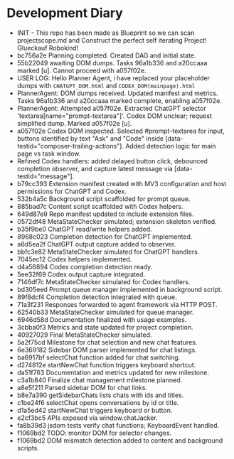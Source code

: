 # Development Diary

- INIT - This repo has been made as Blueprint so we can scan projectscope.md and Construct the perfect self iterating Project! Glueckauf Robokind!
- bc756a2e Planning completed. Created DAG and initial state.
- 55b22049 awaiting DOM dumps. Tasks 96a1b336 and a20ccaaa marked [u]. Cannot proceed with a057f02e.
- USER LOG: Hello Planner Agent, i have replaced your placeholder dumps with `CHATGPT_DOM.html` and `CODEX_DOM(mainpage).html`
- PlannerAgent: DOM dumps received. Updated manifest and metrics. Tasks 96a1b336 and a20ccaaa marked complete, enabling a057f02e.
- PlannerAgent: Attempted a057f02e. Extracted ChatGPT selector 'textarea[name="prompt-textarea"]'. Codex DOM unclear; request simplified dump. Marked a057f02e [u].
- a057f02e Codex DOM inspected. Selected #prompt-textarea for input, buttons identified by text "Ask" and "Code" inside [data-testid="composer-trailing-actions"]. Added detection logic for main page vs task window.
- Refined Codex handlers: added delayed button click, debounced completion observer, and capture latest message via [data-testid="message"].
- b79cc393 Extension manifest created with MV3 configuration and host permissions for ChatGPT and Codex.
- 532b4a5c Background script scaffolded for prompt queue.
- 885bad7c Content script scaffolded with Codex helpers.
- 649d87e9 Repo manifest updated to include extension files.
- 0572df48 MetaStateChecker simulated; extension skeleton verified.
- b35f9be0 ChatGPT read/write helpers added.
- 8968c023 Completion detection for ChatGPT implemented.
- a6d5ea2f ChatGPT output capture added to observer.
- bbfc3e82 MetaStateChecker simulated for ChatGPT handlers.
- 7045ec12 Codex helpers implemented.
- d4a56894 Codex completion detection ready.
- 5ee32f69 Codex output capture integrated.
- 7146df7c MetaStateChecker simulated for Codex handlers.
- bd305eed Prompt queue manager implemented in background script.
- 89f8dcf4 Completion detection integrated with queue.
- 71a3f231 Responses forwarded to agent framework via HTTP POST.
- 62540b33 MetaStateChecker simulated for queue manager.
- 6946d58d Documentation finalized with usage examples.
- 3cbba0f3 Metrics and state updated for project completion.
- 40927029 Final MetaStateChecker simulated.
- 5a2f75cd Milestone for chat selection and new chat features.
- 6e369182 Sidebar DOM parser implemented for chat listings.
- ba6917bf selectChat function added for chat switching.
- d274812e startNewChat function triggers keyboard shortcut.
- da51f763 Documentation and metrics updated for new milestone.
- c3a1b840 Finalize chat management milestone planned.
- a8e5f211 Parsed sidebar DOM for chat links.
- b8e7a390 getSidebarChats lists chats with ids and titles.
- c1be24f6 selectChat opens conversations by id or title.
- d1a5ed42 startNewChat triggers keyboard or button.
- e2cf3bc5 APIs exposed via window.chatJacker.
- fa8b39d3 jsdom tests verify chat functions; KeyboardEvent handled.
- f1069bd2 TODO: monitor DOM for selector changes.
- f1069bd2 DOM mismatch detection added to content and background scripts.
